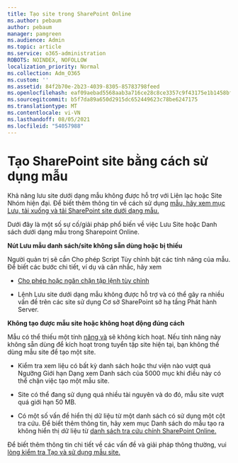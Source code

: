 ```yaml
---
title: Tạo site trong SharePoint Online
ms.author: pebaum
author: pebaum
manager: pamgreen
ms.audience: Admin
ms.topic: article
ms.service: o365-administration
ROBOTS: NOINDEX, NOFOLLOW
localization_priority: Normal
ms.collection: Adm_O365
ms.custom: ''
ms.assetid: 84f2b70e-2b23-4039-8305-85783798feed
ms.openlocfilehash: eaf09aebad5568aab3a716ce28c8ce3357c9f43175e1b1458bfcd43fd95a71fa
ms.sourcegitcommit: b5f7da89a650d2915dc652449623c78be6247175
ms.translationtype: MT
ms.contentlocale: vi-VN
ms.lasthandoff: 08/05/2021
ms.locfileid: "54057988"
---
```

# <a name="create-sharepoint-sites-using-templates"></a>Tạo SharePoint site bằng cách sử dụng mẫu

Khả năng lưu site dưới dạng mẫu không được hỗ trợ với Liên lạc hoặc Site Nhóm hiện đại. Để biết thêm thông tin về cách sử dụng [mẫu, hãy xem mục Lưu, tải xuống và tải SharePoint site dưới dạng mẫu.](https://docs.microsoft.com/sharepoint/dev/general-development/save-download-and-upload-a-sharepoint-site-as-a-template)

Dưới đây là một số sự cố/giải pháp phổ biến về việc Lưu Site hoặc Danh sách dưới dạng mẫu trong Sharepoint Online. 

**Nút Lưu mẫu danh sách/site không sẵn dùng hoặc bị thiếu**

Người quản trị sẽ cần Cho phép Script Tùy chỉnh bật các tính năng của mẫu. Để biết các bước chi tiết, ví dụ và cân nhắc, hãy xem 

- [Cho phép hoặc ngăn chặn tập lệnh tùy chỉnh](https://docs.microsoft.com/sharepoint/allow-or-prevent-custom-script)

- Lệnh Lưu site dưới dạng mẫu không được hỗ trợ và có thể gây ra nhiều vấn đề trên các site sử dụng Cơ sở SharePoint sở hạ tầng Phát hành Server.

**Không tạo được mẫu site hoặc không hoạt động đúng cách**

Mẫu có thể thiếu một tính [năng và](https://social.technet.microsoft.com/wiki/contents/articles/14423.sharepoint-2013-existing-features-guid.aspx) sẽ không kích hoạt. Nếu tính năng này không sẵn dùng để kích hoạt trong tuyển tập site hiện tại, bạn không thể dùng mẫu site để tạo một site.

- Kiểm tra xem liệu có [](https://support.office.com/article/Manage-large-lists-and-libraries-in-SharePoint-B8588DAE-9387-48C2-9248-C24122F07C59) bất kỳ danh sách hoặc thư viện nào vượt quá Ngưỡng Giới hạn Dạng xem Danh sách của 5000 mục khi điều này có thể chặn việc tạo một mẫu site.

- Site có thể đang sử dụng quá nhiều tài nguyên và do đó, mẫu site vượt quá giới hạn 50 MB.


- Có một số vấn đề hiển thị dữ liệu từ một danh sách có sử dụng một cột tra cứu. Để biết thêm thông tin, hãy xem mục Danh sách do mẫu tạo ra không hiển thị dữ liệu từ [danh sách tra cứu chính SharePoint Online.](https://docs.microsoft.com/sharepoint/support/lists-and-libraries/template-generated-list-incorrect-data)

Để biết thêm thông tin chi tiết về các vấn đề và giải pháp thông thường, vui [lòng kiểm tra Tạo và sử dụng mẫu site.](https://support.office.com/article/Create-and-use-site-templates-60371B0F-00E0-4C49-A844-34759EBDD989)



